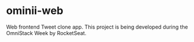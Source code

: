 # ominii-web
Web frontend Tweet clone app. This project is being developed during the OmniStack Week by RocketSeat. 
